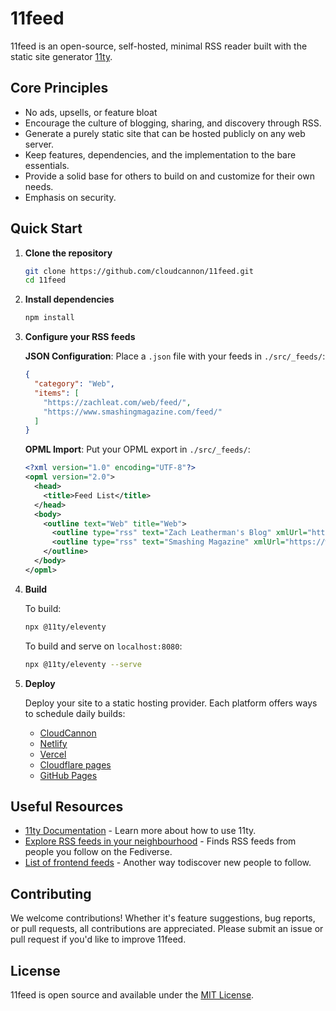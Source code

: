 # 11feed

11feed is an open-source, self-hosted, minimal RSS reader built with the static 
site generator <a href="https://www.11ty.dev/">11ty</a>.

## Core Principles 

* No ads, upsells, or feature bloat
* Encourage the culture of blogging, sharing, and discovery through RSS.
* Generate a purely static site that can be hosted publicly on any web server.
* Keep features, dependencies, and the implementation to the bare essentials.
* Provide a solid base for others to build on and customize for their own needs.
* Emphasis on security.

## Quick Start

1. **Clone the repository**

    ```sh
    git clone https://github.com/cloudcannon/11feed.git
    cd 11feed
    ```

2. **Install dependencies**
    ```sh
    npm install
    ```

3. **Configure your RSS feeds**

    **JSON Configuration**: Place a `.json` file with your feeds in `./src/_feeds/`:

    ```json
    {
      "category": "Web",
      "items": [
        "https://zachleat.com/web/feed/",
        "https://www.smashingmagazine.com/feed/"
      ]
    }
    ```

    **OPML Import**: Put your OPML export in `./src/_feeds/`:

    ```xml
    <?xml version="1.0" encoding="UTF-8"?>
    <opml version="2.0">
      <head>
        <title>Feed List</title>
      </head>
      <body>
        <outline text="Web" title="Web">
          <outline type="rss" text="Zach Leatherman's Blog" xmlUrl="https://zachleat.com/web/feed/" />
          <outline type="rss" text="Smashing Magazine" xmlUrl="https://www.smashingmagazine.com/feed/" />
        </outline>
      </body>
    </opml>
    ```

4. **Build**

    To build:
    ```sh
    npx @11ty/eleventy
    ```

    To build and serve on `localhost:8080`:
    ```sh
    npx @11ty/eleventy --serve
    ```

5. **Deploy**

    Deploy your site to a static hosting provider. Each platform offers ways to schedule daily builds:

    * [CloudCannon](https://cloudcannon.com/documentation/articles/scheduling-your-builds-manually/)
    * [Netlify](https://docs.netlify.com/functions/scheduled-functions/)
    * [Vercel](https://vercel.com/guides/how-to-setup-cron-jobs-on-vercel)
    * [Cloudflare pages](https://developers.cloudflare.com/pages/configuration/deploy-hooks/)
    * [GitHub Pages](https://danielsaidi.com/blog/2022/05/11/schedule-github-pages-rebuild-with-github-actions)

## Useful Resources

* [11ty Documentation](https://www.11ty.dev/docs/) - Learn more about how to use 11ty.
* [Explore RSS feeds in your neighbourhood](https://rss-is-dead.lol/) - Finds RSS feeds from people you follow on the Fediverse.
* [List of frontend feeds](https://github.com/impressivewebs/frontend-feeds) - Another way todiscover new people to follow.

## Contributing

We welcome contributions! Whether it's feature suggestions, bug reports, or pull requests, all contributions are appreciated. Please submit an issue or pull request if you'd like to improve 11feed.

## License

11feed is open source and available under the [MIT License](/LICENSE).